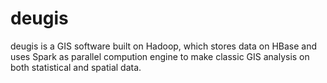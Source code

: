 # deugis
deugis is a GIS software built on Hadoop, which stores data on HBase and uses Spark as parallel compution engine to make classic GIS analysis on both statistical and spatial data. 

